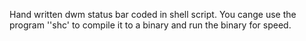 Hand written dwm status bar coded in shell script. You cange use the program ''shc' to compile it to a binary and run the binary for speed.
